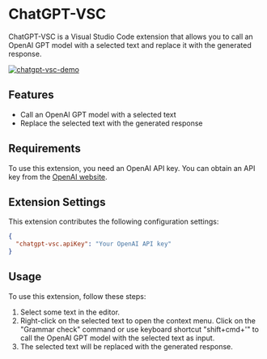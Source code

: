 # ChatGPT-VSC

ChatGPT-VSC is a Visual Studio Code extension that allows you to call an OpenAI GPT model with a selected text and replace it with the generated response.

[![chatgpt-vsc-demo](https://img.youtube.com/vi/1Hj7P0RO6jo/0.jpg)](https://www.youtube.com/watch?v=1Hj7P0RO6jo)

## Features

- Call an OpenAI GPT model with a selected text
- Replace the selected text with the generated response

## Requirements

To use this extension, you need an OpenAI API key. You can obtain an API key from the [OpenAI website](https://platform.openai.com/account/api-keys).

## Extension Settings

This extension contributes the following configuration settings:

```json
{
  "chatgpt-vsc.apiKey": "Your OpenAI API key"
}
```

## Usage

To use this extension, follow these steps:

1. Select some text in the editor.
2. Right-click on the selected text to open the context menu. Click on the "Grammar check" command or use keyboard shortcut "shift+cmd+'" to call the OpenAI GPT model with the selected text as input.
3. The selected text will be replaced with the generated response.
